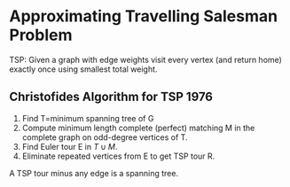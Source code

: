 # Approximating Travelling Salesman Problem

TSP: Given a graph with edge weights visit every vertex (and return home)
exactly once using smallest total weight.

## Christofides Algorithm for TSP 1976

1. Find T=minimum spanning tree of G
2. Compute minimum length complete (perfect) matching M in the complete graph on
   odd-degree vertices of T.
3. Find Euler tour E in $T \cup M$.
4. Eliminate repeated vertices from E to get TSP tour R.


A TSP tour minus any edge is a spanning tree.

